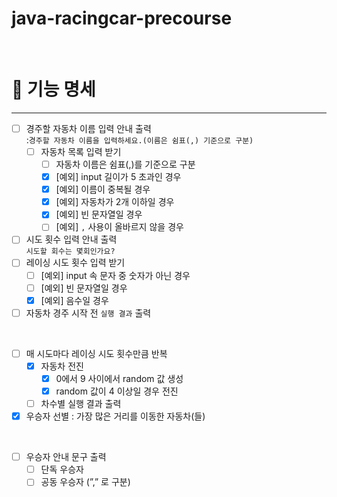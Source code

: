 # java-racingcar-precourse

<br>

# 🚗 기능 명세

---
- [ ] 경주할 자동차 이름 입력 안내 출력 
      <br>:`경주할 자동차 이름을 입력하세요.(이름은 쉼표(,) 기준으로 구분)`
  - [ ]  자동차 목록 입력 받기
      - [ ]  자동차 이름은 쉼표(,)를 기준으로 구분
      - [x]  [예외] input 길이가 5 초과인 경우
      - [x]  [예외] 이름이 중복될 경우
      - [x]  [예외] 자동차가 2개 이하일 경우
      - [x]  [예외] 빈 문자열일 경우
      - [ ]  [예외] `,` 사용이 올바르지 않을 경우
- [ ]  시도 횟수 입력 안내 출력
      <br>`시도할 회수는 몇회인가요?`
- [ ]  레이싱 시도 횟수 입력 받기
    - [ ]  [예외] input 속 문자 중 숫자가 아닌 경우
    - [ ]  [예외] 빈 문자열일 경우
    - [x]  [예외] 음수일 경우
- [ ]  자동차 경주 시작 전 `실행 결과` 출력

<br>

- [ ]  매 시도마다 레이싱 시도 횟수만큼 반복
    - [x]  자동차 전진
        - [x]  0에서 9 사이에서 random 값 생성
        - [x]  random 값이 4 이상일 경우 전진
    - [ ]  차수별 실행 결과 출력
- [x]  우승자 선별 : 가장 많은 거리를 이동한 자동차(들)

<br>

- [ ]  우승자 안내 문구 출력
    - [ ]  단독 우승자
    - [ ]  공동 우승자 (”,” 로 구분)